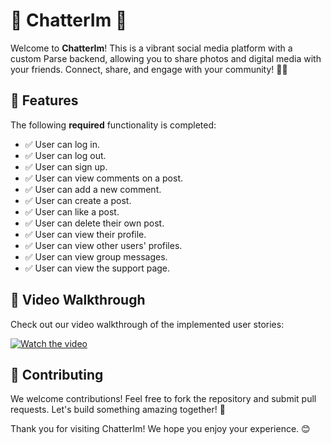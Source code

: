 # 🌟 ChatterIm 🌟

Welcome to **ChatterIm**! This is a vibrant social media platform with a custom Parse backend, allowing you to share photos and digital media with your friends. Connect, share, and engage with your community! 📸🎉

## 🚀 Features

The following **required** functionality is completed:

- ✅ User can log in.
- ✅ User can log out.
- ✅ User can sign up.
- ✅ User can view comments on a post.
- ✅ User can add a new comment.
- ✅ User can create a post.
- ✅ User can like a post.
- ✅ User can delete their own post.
- ✅ User can view their profile.
- ✅ User can view other users' profiles.
- ✅ User can view group messages.
- ✅ User can view the support page.

## 🎥 Video Walkthrough

Check out our video walkthrough of the implemented user stories:

[![Watch the video](https://img.youtube.com/vi/W2SnQGOpia4/0.jpg)](https://www.youtube.com/watch?v=W2SnQGOpia4)

## 🤝 Contributing

We welcome contributions! Feel free to fork the repository and submit pull requests. Let's build something amazing together! 🌟

Thank you for visiting ChatterIm! We hope you enjoy your experience. 😊
